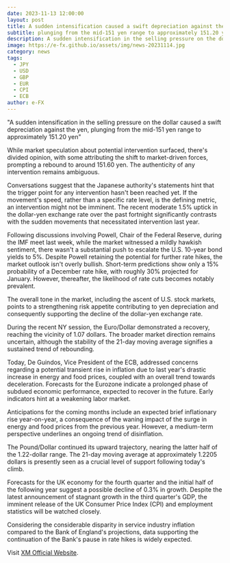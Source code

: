 ```yaml
---
date: 2023-11-13 12:00:00
layout: post
title: A sudden intensification caused a swift depreciation against the yen
subtitle: plunging from the mid-151 yen range to approximately 151.20 yen. 
description: A sudden intensification in the selling pressure on the dollar caused a swift depreciation against the yen, plunging from the mid-151 yen range to approximately 151.20 yen.
image: https://e-fx.github.io/assets/img/news-20231114.jpg
category: news
tags:
  - JPY
  - USD
  - GBP
  - EUR
  - CPI
  - ECB
author: e-FX
---
```


"A sudden intensification in the selling pressure on the dollar caused a swift depreciation against the yen, plunging from the mid-151 yen range to approximately 151.20 yen"

While market speculation about potential intervention surfaced, there's divided opinion, with some attributing the shift to market-driven forces, prompting a rebound to around 151.60 yen. The authenticity of any intervention remains ambiguous.

Conversations suggest that the Japanese authority's statements hint that the trigger point for any intervention hasn't been reached yet. If the movement's speed, rather than a specific rate level, is the defining metric, an intervention might not be imminent. The recent moderate 1.5% uptick in the dollar-yen exchange rate over the past fortnight significantly contrasts with the sudden movements that necessitated intervention last year.

Following discussions involving Powell, Chair of the Federal Reserve, during the IMF meet last week, while the market witnessed a mildly hawkish sentiment, there wasn't a substantial push to escalate the U.S. 10-year bond yields to 5%. Despite Powell retaining the potential for further rate hikes, the market outlook isn't overly bullish. Short-term predictions show only a 15% probability of a December rate hike, with roughly 30% projected for January. However, thereafter, the likelihood of rate cuts becomes notably prevalent.

The overall tone in the market, including the ascent of U.S. stock markets, points to a strengthening risk appetite contributing to yen depreciation and consequently supporting the decline of the dollar-yen exchange rate.

During the recent NY session, the Euro/Dollar demonstrated a recovery, reaching the vicinity of 1.07 dollars. The broader market direction remains uncertain, although the stability of the 21-day moving average signifies a sustained trend of rebounding.

Today, De Guindos, Vice President of the ECB, addressed concerns regarding a potential transient rise in inflation due to last year's drastic increase in energy and food prices, coupled with an overall trend towards deceleration. Forecasts for the Eurozone indicate a prolonged phase of subdued economic performance, expected to recover in the future. Early indicators hint at a weakening labor market.

Anticipations for the coming months include an expected brief inflationary rise year-on-year, a consequence of the waning impact of the surge in energy and food prices from the previous year. However, a medium-term perspective underlines an ongoing trend of disinflation.

The Pound/Dollar continued its upward trajectory, nearing the latter half of the 1.22-dollar range. The 21-day moving average at approximately 1.2205 dollars is presently seen as a crucial level of support following today's climb.

Forecasts for the UK economy for the fourth quarter and the initial half of the following year suggest a possible decline of 0.3% in growth. Despite the latest announcement of stagnant growth in the third quarter's GDP, the imminent release of the UK Consumer Price Index (CPI) and employment statistics will be watched closely.

Considering the considerable disparity in service industry inflation compared to the Bank of England's projections, data supporting the continuation of the Bank's pause in rate hikes is widely expected.

Visit [XM Official Website](https://clicks.pipaffiliates.com/c?c=550036&l=en&p=0).